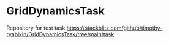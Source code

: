 # GridDynamicsTask
Repository for test task
https://stackblitz.com/github/timothy-ryabikin/GridDynamicsTask/tree/main/task
